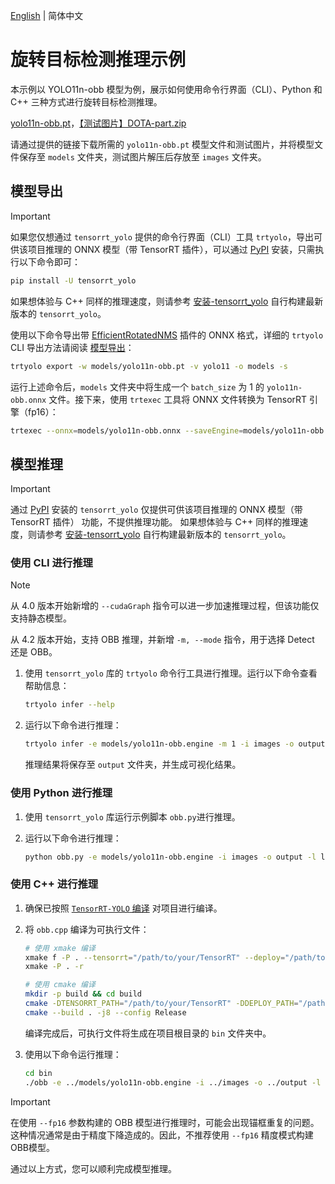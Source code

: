 [English](README.en.md) | 简体中文

# 旋转目标检测推理示例

本示例以 YOLO11n-obb 模型为例，展示如何使用命令行界面（CLI）、Python 和 C++ 三种方式进行旋转目标检测推理。

[yolo11n-obb.pt](https://github.com/ultralytics/assets/releases/download/v8.3.0/yolo11n-obb.pt)，[【测试图片】DOTA-part.zip](https://www.ilanzou.com/s/yK6yq8H5)

请通过提供的链接下载所需的 `yolo11n-obb.pt` 模型文件和测试图片，并将模型文件保存至 `models` 文件夹，测试图片解压后存放至 `images` 文件夹。

## 模型导出

> [!IMPORTANT]
>
> 如果您仅想通过 `tensorrt_yolo` 提供的命令行界面（CLI）工具 `trtyolo`，导出可供该项目推理的 ONNX 模型（带 TensorRT 插件），可以通过 [PyPI](https://pypi.org/project/tensorrt-yolo) 安装，只需执行以下命令即可：
>
> ```bash
> pip install -U tensorrt_yolo
> ```
> 
> 如果想体验与 C++ 同样的推理速度，则请参考 [安装-tensorrt_yolo](../../docs/cn/build_and_install.md#安装-tensorrt_yolo) 自行构建最新版本的 `tensorrt_yolo`。

使用以下命令导出带 [EfficientRotatedNMS](../../plugin/efficientRotatedNMSPlugin/)  插件的 ONNX 格式，详细的 `trtyolo` CLI 导出方法请阅读 [模型导出](../../docs/cn/model_export.md)：

```bash
trtyolo export -w models/yolo11n-obb.pt -v yolo11 -o models -s
```

运行上述命令后，`models` 文件夹中将生成一个 `batch_size` 为 1 的 `yolo11n-obb.onnx` 文件。接下来，使用 `trtexec` 工具将 ONNX 文件转换为 TensorRT 引擎（fp16）：

```bash
trtexec --onnx=models/yolo11n-obb.onnx --saveEngine=models/yolo11n-obb.engine --fp16 --staticPlugins=/path/to/your/TensorRT-YOLO/lib/plugin/libcustom_plugins.so --setPluginsToSerialize=/path/to/your/TensorRT-YOLO/lib/plugin/libcustom_plugins.so
```

## 模型推理

> [!IMPORTANT]
>
> 通过 [PyPI](https://pypi.org/project/tensorrt-yolo) 安装的 `tensorrt_yolo` 仅提供可供该项目推理的 ONNX 模型（带 TensorRT 插件） 功能，不提供推理功能。
> 如果想体验与 C++ 同样的推理速度，则请参考 [安装-tensorrt_yolo](../../docs/cn/build_and_install.md#安装-tensorrt_yolo) 自行构建最新版本的 `tensorrt_yolo`。

### 使用 CLI 进行推理

> [!NOTE] 
> 从 4.0 版本开始新增的 `--cudaGraph` 指令可以进一步加速推理过程，但该功能仅支持静态模型。
> 
> 从 4.2 版本开始，支持 OBB 推理，并新增 `-m, --mode` 指令，用于选择 Detect 还是 OBB。

1. 使用 `tensorrt_yolo` 库的 `trtyolo` 命令行工具进行推理。运行以下命令查看帮助信息：

    ```bash
    trtyolo infer --help
    ```

2. 运行以下命令进行推理：

    ```bash
    trtyolo infer -e models/yolo11n-obb.engine -m 1 -i images -o output -l labels.txt --cudaGraph
    ```

    推理结果将保存至 `output` 文件夹，并生成可视化结果。

### 使用 Python 进行推理

1. 使用 `tensorrt_yolo` 库运行示例脚本 `obb.py`进行推理。
2. 运行以下命令进行推理：

    ```bash
    python obb.py -e models/yolo11n-obb.engine -i images -o output -l labels.txt --cudaGraph
    ```

### 使用 C++ 进行推理

1. 确保已按照 [`TensorRT-YOLO` 编译](../../docs/cn/build_and_install.md##rensorrt-yolo-编译) 对项目进行编译。
2. 将 `obb.cpp` 编译为可执行文件：

    ```bash
    # 使用 xmake 编译
    xmake f -P . --tensorrt="/path/to/your/TensorRT" --deploy="/path/to/your/TensorRT-YOLO"
    xmake -P . -r

    # 使用 cmake 编译
    mkdir -p build && cd build
    cmake -DTENSORRT_PATH="/path/to/your/TensorRT" -DDEPLOY_PATH="/path/to/your/TensorRT-YOLO" .. 
    cmake --build . -j8 --config Release
    ```

    编译完成后，可执行文件将生成在项目根目录的 `bin` 文件夹中。

3. 使用以下命令运行推理：

    ```bash
    cd bin
    ./obb -e ../models/yolo11n-obb.engine -i ../images -o ../output -l ../labels.txt --cudaGraph
    ```

> [!IMPORTANT]  
> 在使用 `--fp16` 参数构建的 OBB 模型进行推理时，可能会出现锚框重复的问题。这种情况通常是由于精度下降造成的。因此，不推荐使用 `--fp16` 精度模式构建OBB模型。

通过以上方式，您可以顺利完成模型推理。
